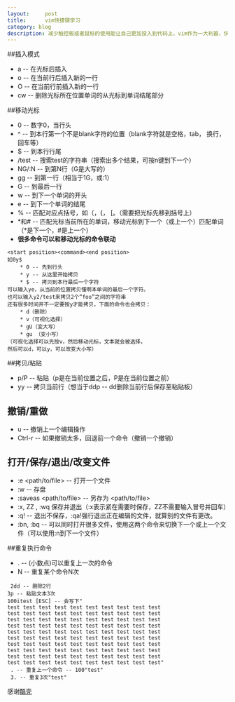 ```yaml
---
layout:     post
title:      vim快捷键学习
category: blog
description: 减少触控板或者鼠标的使用能让自己更加投入到代码上，vim作为一大利器，快捷键很多，不过常用的学会使用就可以很大的提高工作效率
---
```


##插入模式

* a -- 在光标后插入
* o -- 在当前行后插入新的一行
* O -- 在当前行前插入新的一行
* cw -- 删除光标所在位置单词的从光标到单词结尾部分

##移动光标

* 0 -- 数字0，当行头
* ^ -- 到本行第一个不是blank字符的位置（blank字符就是空格，tab， 换行，回车等）
* $ -- 到本行行尾
* /test -- 搜索test的字符串（搜索出多个结果，可按n键到下一个）
* NG/:N -- 到第N行（G是大写的）
* gg -- 到第一行（相当于1G，或:1）
* G -- 到最后一行
* w -- 到下一个单词的开头
* e -- 到下一个单词的结尾
* % -- 匹配对应点括号，如（，{， [。（需要把光标先移到括号上）
* *和# -- 匹配光标当前所在的单词，移动光标到下一个（或上一个）匹配单词（*是下一个，#是上一个）
* __很多命令可以和移动光标的命令联动__

```
<start position><command><end position>
如0y$
    * 0 -- 先到行头
    * y -- 从这里开始拷贝
    * $ -- 拷贝到本行最后一个字符 
可以输入ye，从当前的位置拷贝懂啊本单词的最后一个字符。
也可以输入y2/test来拷贝2个“foo”之间的字符串
还有很多时间并不一定要按y才能拷贝，下面的命令也会拷贝：
    * d（删除）
    * v（可视化选择）
    * gU（变大写）
    * gu （变小写）
（可视化选择可以先按v，然后移动光标，文本就会被选择，
然后可以d，可以y，可以改变大小写）
```

##拷贝/粘贴
* p/P -- 粘贴（p是在当前位置之后，P是在当前位置之前）
* yy -- 拷贝当前行（想当于ddp -- dd删除当前行后保存至粘贴板）

## 撤销/重做
* u -- 撤销上一个编辑操作
* Ctrl-r -- 如果撤销太多，回退前一个命令（撤销一个撤销）

## 打开/保存/退出/改变文件
* :e <path/to/file> -- 打开一个文件
* :w -- 存盘
* :saveas <path/to/file> -- 另存为 <path/to/file>
* :x, ZZ , :wq 保存并退出（:x表示紧在需要时保存，ZZ不需要输入冒号并回车）
* :q! -- 退出不保存，:qa!强行退出正在编辑的文件，就算别的文件有更改。
* :bn, :bq -- 可以同时打开很多文件，使用这两个命令来切换下一个或上一个文件（可以使用:n到下一个文件）


##重复执行命令

* . -- (小数点)可以重复上一次的命令
* N<command> -- 重复某个命令N次

```
 2dd -- 删除2行
3p -- 粘贴文本3次
100itest [ESC] -- 会写下"
test test test test test test test test test test 
test test test test test test test test test test 
test test test test test test test test test test 
test test test test test test test test test test 
test test test test test test test test test test 
test test test test test test test test test test 
test test test test test test test test test test 
test test test test test test test test test test 
test test test test test test test test test test 
test test test test test test test test test test"
 . -- 重复上一个命令 -- 100"test"
 3. -- 重复3次"test"
```


感谢[酷壳](http://coolshell.cn/articles/5426.html)